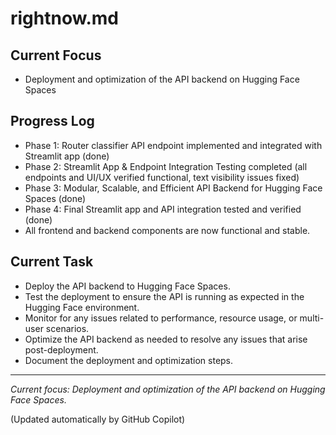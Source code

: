 # rightnow.md

## Current Focus
- Deployment and optimization of the API backend on Hugging Face Spaces

## Progress Log
- Phase 1: Router classifier API endpoint implemented and integrated with Streamlit app (done)
- Phase 2: Streamlit App & Endpoint Integration Testing completed (all endpoints and UI/UX verified functional, text visibility issues fixed)
- Phase 3: Modular, Scalable, and Efficient API Backend for Hugging Face Spaces (done)
- Phase 4: Final Streamlit app and API integration tested and verified (done)
- All frontend and backend components are now functional and stable.

## Current Task
- Deploy the API backend to Hugging Face Spaces.
- Test the deployment to ensure the API is running as expected in the Hugging Face environment.
- Monitor for any issues related to performance, resource usage, or multi-user scenarios.
- Optimize the API backend as needed to resolve any issues that arise post-deployment.
- Document the deployment and optimization steps.

---

_Current focus: Deployment and optimization of the API backend on Hugging Face Spaces._

(Updated automatically by GitHub Copilot)
